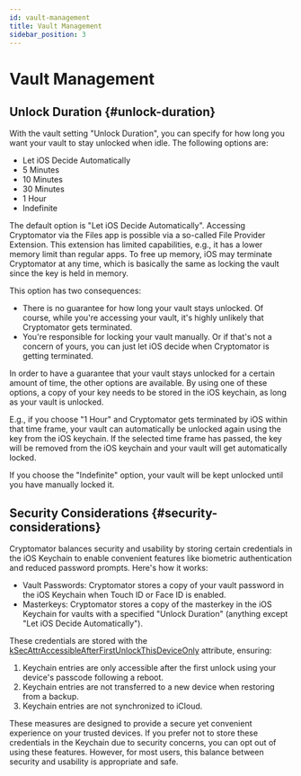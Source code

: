 ```yaml
---
id: vault-management
title: Vault Management
sidebar_position: 3
---
```


# Vault Management

## Unlock Duration {#unlock-duration}

With the vault setting "Unlock Duration", you can specify for how long you want your vault to stay unlocked when idle. The following options are:

* Let iOS Decide Automatically
* 5 Minutes
* 10 Minutes
* 30 Minutes
* 1 Hour
* Indefinite

The default option is "Let iOS Decide Automatically". Accessing Cryptomator via the Files app is possible via a so-called File Provider Extension. This extension has limited capabilities, e.g., it has a lower memory limit than regular apps. To free up memory, iOS may terminate Cryptomator at any time, which is basically the same as locking the vault since the key is held in memory.

This option has two consequences:

* There is no guarantee for how long your vault stays unlocked. Of course, while you're accessing your vault, it's highly unlikely that Cryptomator gets terminated.
* You're responsible for locking your vault manually. Or if that's not a concern of yours, you can just let iOS decide when Cryptomator is getting terminated.

In order to have a guarantee that your vault stays unlocked for a certain amount of time, the other options are available. By using one of these options, a copy of your key needs to be stored in the iOS keychain, as long as your vault is unlocked.

E.g., if you choose "1 Hour" and Cryptomator gets terminated by iOS within that time frame, your vault can automatically be unlocked again using the key from the iOS keychain. If the selected time frame has passed, the key will be removed from the iOS keychain and your vault will get automatically locked.

If you choose the "Indefinite" option, your vault will be kept unlocked until you have manually locked it.

## Security Considerations {#security-considerations}

Cryptomator balances security and usability by storing certain credentials in the iOS Keychain to enable convenient features like biometric authentication and reduced password prompts. Here's how it works:

* Vault Passwords: Cryptomator stores a copy of your vault password in the iOS Keychain when Touch ID or Face ID is enabled.
* Masterkeys: Cryptomator stores a copy of the masterkey in the iOS Keychain for vaults with a specified "Unlock Duration" (anything except "Let iOS Decide Automatically").

These credentials are stored with the [kSecAttrAccessibleAfterFirstUnlockThisDeviceOnly](https://developer.apple.com/documentation/security/ksecattraccessibleafterfirstunlockthisdeviceonly) attribute, ensuring:

1. Keychain entries are only accessible after the first unlock using your device's passcode following a reboot.
2. Keychain entries are not transferred to a new device when restoring from a backup.
3. Keychain entries are not synchronized to iCloud.

These measures are designed to provide a secure yet convenient experience on your trusted devices. If you prefer not to store these credentials in the Keychain due to security concerns, you can opt out of using these features. However, for most users, this balance between security and usability is appropriate and safe.
